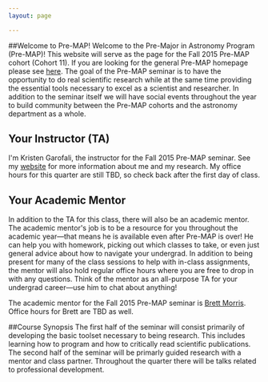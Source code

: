 ```yaml
---
layout: page

---
```


##Welcome to Pre-MAP!
Welcome to the Pre-Major in Astronomy Program (Pre-MAP)! This website will serve as the page for the Fall 2015 Pre-MAP cohort (Cohort 11). If you are looking for the general Pre-MAP homepage please see [here](http://www.astro.washington.edu/users/premap/). The goal of the Pre-MAP seminar is to have the opportunity to do real scientific research while at the same time providing the essential tools necessary to excel as a scientist and researcher. In addition to the seminar itself we will have social events throughout the year to build community between the Pre-MAP cohorts and the astronomy department as a whole.

## Your Instructor (TA)
I'm Kristen Garofali, the instructor for the Fall 2015 Pre-MAP seminar. See my [website](http://kgarofali.github.io) for more information about me and my research. My office hours for this quarter are still TBD, so check back after the first day of class. 

## Your Academic Mentor 
In addition to the TA for this class, there will also be an academic mentor. The academic mentor's job is to be a resource for you throughout the academic year—that means he is available even after Pre-MAP is over! He can help you with homework, picking out which classes to take, or even just general advice about how to navigate your undergrad. In addition to being present for many of the class sessions to help with in-class assignments, the mentor will also hold regular office hours where you are free to drop in with any questions. Think of the mentor as an all-purpose TA for your undergrad career—use him to chat about anything! 

The academic mentor for the Fall 2015 Pre-MAP seminar is [Brett Morris](http://staff.washington.edu/bmmorris/). Office hours for Brett are TBD as well. 

##Course Synopsis
The first half of the seminar will consist primarily of developing the basic toolset necessary to being research. This includes learning how to program and how to critically read scientific publications. The second half of the seminar will be primarly guided research with a mentor and class partner. Throughout the quarter there will be talks related to professional development. 
